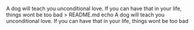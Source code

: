 A dog will teach you unconditional love. If you can have that in your life, things wont be too bad > README.md
echo A dog will teach you unconditional love. If you can have that in your life, things wont be too bad

